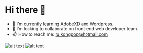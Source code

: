 # Hi there 👋
- 🌱 I’m currently learning AdobeXD and Wordpress.
- 👯 I’m looking to collaborate on front-end web developer team.
- 📫 How to reach me: ru.kongpop@hotmail.com
 
![alt text](https://camo.githubusercontent.com/92acee6631856371ba17a0dbb1b044948dab754954db0ca32a34b83ebd254392/68747470733a2f2f696d672e736869656c64732e696f2f62616467652f68746d6c352532302d2532336533346632362e7376673f267374796c653d666f722d7468652d6261646765266c6f676f3d68746d6c35266c6f676f436f6c6f723d7768697465 "Logo Title Text 1")
![alt text](https://scontent.fbkk22-4.fna.fbcdn.net/v/t1.6435-9/181574740_10158953362019627_6963386273862897696_n.jpg?_nc_cat=109&ccb=1-3&_nc_sid=8bfeb9&_nc_eui2=AeHMOg-Si4tm1TzaUui8JDHmViFxvoI-0YxWIXG-gj7RjKHQTvXO4vc0tuNk7AIMjpL8ue79gsSzUg9cOdUND3BB&_nc_ohc=L-KldUba03sAX903wIv&_nc_ht=scontent.fbkk22-4.fna&oh=dfe6d5003836de629a3701f19c9e0d07&oe=60B20BE1 "Logo Title Text 1")
<!--
**kongpop1235/kongpop1235** is a ✨ _special_ ✨ repository because its `README.md` (this file) appears on your GitHub profile.

Here are some ideas to get you started:

- 🔭 I’m currently working on ...
- 🌱 I’m currently learning ...
- 👯 I’m looking to collaborate on ...
- 🤔 I’m looking for help with ...
- 💬 Ask me about ...
- 📫 How to reach me: ...
- 😄 Pronouns: ...
- ⚡ Fun fact: ...
-->
